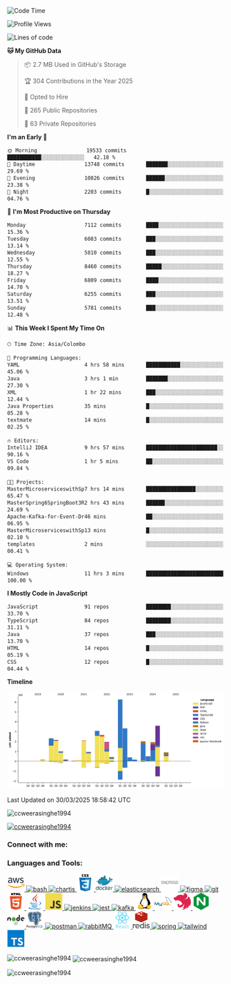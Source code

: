 
<!--START_SECTION:waka-->
![Code Time](http://img.shields.io/badge/Code%20Time-1%2C766%20hrs%2054%20mins-blue)

![Profile Views](http://img.shields.io/badge/Profile%20Views-0-blue)

![Lines of code](https://img.shields.io/badge/From%20Hello%20World%20I%27ve%20Written-36.0%20million%20lines%20of%20code-blue)

**🐱 My GitHub Data** 

> 📦 2.7 MB Used in GitHub's Storage 
 > 
> 🏆 304 Contributions in the Year 2025
 > 
> 💼 Opted to Hire
 > 
> 📜 265 Public Repositories 
 > 
> 🔑 63 Private Repositories 
 > 
**I'm an Early 🐤** 

```text
🌞 Morning                19533 commits       ███████████░░░░░░░░░░░░░░   42.18 % 
🌆 Daytime                13748 commits       ███████░░░░░░░░░░░░░░░░░░   29.69 % 
🌃 Evening                10826 commits       ██████░░░░░░░░░░░░░░░░░░░   23.38 % 
🌙 Night                  2203 commits        █░░░░░░░░░░░░░░░░░░░░░░░░   04.76 % 
```
📅 **I'm Most Productive on Thursday** 

```text
Monday                   7112 commits        ████░░░░░░░░░░░░░░░░░░░░░   15.36 % 
Tuesday                  6083 commits        ███░░░░░░░░░░░░░░░░░░░░░░   13.14 % 
Wednesday                5810 commits        ███░░░░░░░░░░░░░░░░░░░░░░   12.55 % 
Thursday                 8460 commits        █████░░░░░░░░░░░░░░░░░░░░   18.27 % 
Friday                   6809 commits        ████░░░░░░░░░░░░░░░░░░░░░   14.70 % 
Saturday                 6255 commits        ███░░░░░░░░░░░░░░░░░░░░░░   13.51 % 
Sunday                   5781 commits        ███░░░░░░░░░░░░░░░░░░░░░░   12.48 % 
```


📊 **This Week I Spent My Time On** 

```text
🕑︎ Time Zone: Asia/Colombo

💬 Programming Languages: 
YAML                     4 hrs 58 mins       ███████████░░░░░░░░░░░░░░   45.06 % 
Java                     3 hrs 1 min         ███████░░░░░░░░░░░░░░░░░░   27.30 % 
XML                      1 hr 22 mins        ███░░░░░░░░░░░░░░░░░░░░░░   12.44 % 
Java Properties          35 mins             █░░░░░░░░░░░░░░░░░░░░░░░░   05.28 % 
textmate                 14 mins             █░░░░░░░░░░░░░░░░░░░░░░░░   02.25 % 

🔥 Editors: 
IntelliJ IDEA            9 hrs 57 mins       ███████████████████████░░   90.16 % 
VS Code                  1 hr 5 mins         ██░░░░░░░░░░░░░░░░░░░░░░░   09.84 % 

🐱‍💻 Projects: 
MasterMicroserviceswithSp7 hrs 14 mins       ████████████████░░░░░░░░░   65.47 % 
MasterSpring6SpringBoot3R2 hrs 43 mins       ██████░░░░░░░░░░░░░░░░░░░   24.69 % 
Apache-Kafka-for-Event-Dr46 mins             ██░░░░░░░░░░░░░░░░░░░░░░░   06.95 % 
MasterMicroserviceswithSp13 mins             █░░░░░░░░░░░░░░░░░░░░░░░░   02.10 % 
templates                2 mins              ░░░░░░░░░░░░░░░░░░░░░░░░░   00.41 % 

💻 Operating System: 
Windows                  11 hrs 3 mins       █████████████████████████   100.00 % 
```

**I Mostly Code in JavaScript** 

```text
JavaScript               91 repos            ████████░░░░░░░░░░░░░░░░░   33.70 % 
TypeScript               84 repos            ████████░░░░░░░░░░░░░░░░░   31.11 % 
Java                     37 repos            ███░░░░░░░░░░░░░░░░░░░░░░   13.70 % 
HTML                     14 repos            █░░░░░░░░░░░░░░░░░░░░░░░░   05.19 % 
CSS                      12 repos            █░░░░░░░░░░░░░░░░░░░░░░░░   04.44 % 
```



**Timeline**

![Lines of Code chart](https://raw.githubusercontent.com/ccweerasinghe1994/ccweerasinghe1994/master/assets/bar_graph.png)


 Last Updated on 30/03/2025 18:58:42 UTC
<!--END_SECTION:waka-->



<p align="left"> <img src="https://komarev.com/ghpvc/?username=ccweerasinghe1994&label=Profile%20views&color=0e75b6&style=flat" alt="ccweerasinghe1994" /> </p>

<p align="left"> <a href="https://github.com/ryo-ma/github-profile-trophy"><img src="https://github-profile-trophy.vercel.app/?username=ccweerasinghe1994" alt="ccweerasinghe1994" /></a> </p>

<h3 align="left">Connect with me:</h3>
<p align="left">
</p>

<h3 align="left">Languages and Tools:</h3>
<p align="left"> <a href="https://aws.amazon.com" target="_blank" rel="noreferrer"> <img src="https://raw.githubusercontent.com/devicons/devicon/master/icons/amazonwebservices/amazonwebservices-original-wordmark.svg" alt="aws" width="40" height="40"/> </a> <a href="https://www.gnu.org/software/bash/" target="_blank" rel="noreferrer"> <img src="https://www.vectorlogo.zone/logos/gnu_bash/gnu_bash-icon.svg" alt="bash" width="40" height="40"/> </a> <a href="https://www.chartjs.org" target="_blank" rel="noreferrer"> <img src="https://www.chartjs.org/media/logo-title.svg" alt="chartjs" width="40" height="40"/> </a> <a href="https://www.w3schools.com/css/" target="_blank" rel="noreferrer"> <img src="https://raw.githubusercontent.com/devicons/devicon/master/icons/css3/css3-original-wordmark.svg" alt="css3" width="40" height="40"/> </a> <a href="https://www.docker.com/" target="_blank" rel="noreferrer"> <img src="https://raw.githubusercontent.com/devicons/devicon/master/icons/docker/docker-original-wordmark.svg" alt="docker" width="40" height="40"/> </a> <a href="https://www.elastic.co" target="_blank" rel="noreferrer"> <img src="https://www.vectorlogo.zone/logos/elastic/elastic-icon.svg" alt="elasticsearch" width="40" height="40"/> </a> <a href="https://expressjs.com" target="_blank" rel="noreferrer"> <img src="https://raw.githubusercontent.com/devicons/devicon/master/icons/express/express-original-wordmark.svg" alt="express" width="40" height="40"/> </a> <a href="https://www.figma.com/" target="_blank" rel="noreferrer"> <img src="https://www.vectorlogo.zone/logos/figma/figma-icon.svg" alt="figma" width="40" height="40"/> </a> <a href="https://git-scm.com/" target="_blank" rel="noreferrer"> <img src="https://www.vectorlogo.zone/logos/git-scm/git-scm-icon.svg" alt="git" width="40" height="40"/> </a> <a href="https://www.w3.org/html/" target="_blank" rel="noreferrer"> <img src="https://raw.githubusercontent.com/devicons/devicon/master/icons/html5/html5-original-wordmark.svg" alt="html5" width="40" height="40"/> </a> <a href="https://www.java.com" target="_blank" rel="noreferrer"> <img src="https://raw.githubusercontent.com/devicons/devicon/master/icons/java/java-original.svg" alt="java" width="40" height="40"/> </a> <a href="https://developer.mozilla.org/en-US/docs/Web/JavaScript" target="_blank" rel="noreferrer"> <img src="https://raw.githubusercontent.com/devicons/devicon/master/icons/javascript/javascript-original.svg" alt="javascript" width="40" height="40"/> </a> <a href="https://www.jenkins.io" target="_blank" rel="noreferrer"> <img src="https://www.vectorlogo.zone/logos/jenkins/jenkins-icon.svg" alt="jenkins" width="40" height="40"/> </a> <a href="https://jestjs.io" target="_blank" rel="noreferrer"> <img src="https://www.vectorlogo.zone/logos/jestjsio/jestjsio-icon.svg" alt="jest" width="40" height="40"/> </a> <a href="https://kafka.apache.org/" target="_blank" rel="noreferrer"> <img src="https://www.vectorlogo.zone/logos/apache_kafka/apache_kafka-icon.svg" alt="kafka" width="40" height="40"/> </a> <a href="https://www.linux.org/" target="_blank" rel="noreferrer"> <img src="https://raw.githubusercontent.com/devicons/devicon/master/icons/linux/linux-original.svg" alt="linux" width="40" height="40"/> </a> <a href="https://www.mysql.com/" target="_blank" rel="noreferrer"> <img src="https://raw.githubusercontent.com/devicons/devicon/master/icons/mysql/mysql-original-wordmark.svg" alt="mysql" width="40" height="40"/> </a> <a href="https://nestjs.com/" target="_blank" rel="noreferrer"> <img src="https://raw.githubusercontent.com/devicons/devicon/master/icons/nestjs/nestjs-plain.svg" alt="nestjs" width="40" height="40"/> </a> <a href="https://www.nginx.com" target="_blank" rel="noreferrer"> <img src="https://raw.githubusercontent.com/devicons/devicon/master/icons/nginx/nginx-original.svg" alt="nginx" width="40" height="40"/> </a> <a href="https://nodejs.org" target="_blank" rel="noreferrer"> <img src="https://raw.githubusercontent.com/devicons/devicon/master/icons/nodejs/nodejs-original-wordmark.svg" alt="nodejs" width="40" height="40"/> </a> <a href="https://www.postgresql.org" target="_blank" rel="noreferrer"> <img src="https://raw.githubusercontent.com/devicons/devicon/master/icons/postgresql/postgresql-original-wordmark.svg" alt="postgresql" width="40" height="40"/> </a> <a href="https://postman.com" target="_blank" rel="noreferrer"> <img src="https://www.vectorlogo.zone/logos/getpostman/getpostman-icon.svg" alt="postman" width="40" height="40"/> </a> <a href="https://www.rabbitmq.com" target="_blank" rel="noreferrer"> <img src="https://www.vectorlogo.zone/logos/rabbitmq/rabbitmq-icon.svg" alt="rabbitMQ" width="40" height="40"/> </a> <a href="https://reactjs.org/" target="_blank" rel="noreferrer"> <img src="https://raw.githubusercontent.com/devicons/devicon/master/icons/react/react-original-wordmark.svg" alt="react" width="40" height="40"/> </a> <a href="https://redis.io" target="_blank" rel="noreferrer"> <img src="https://raw.githubusercontent.com/devicons/devicon/master/icons/redis/redis-original-wordmark.svg" alt="redis" width="40" height="40"/> </a> <a href="https://spring.io/" target="_blank" rel="noreferrer"> <img src="https://www.vectorlogo.zone/logos/springio/springio-icon.svg" alt="spring" width="40" height="40"/> </a> <a href="https://tailwindcss.com/" target="_blank" rel="noreferrer"> <img src="https://www.vectorlogo.zone/logos/tailwindcss/tailwindcss-icon.svg" alt="tailwind" width="40" height="40"/> </a> <a href="https://www.typescriptlang.org/" target="_blank" rel="noreferrer"> <img src="https://raw.githubusercontent.com/devicons/devicon/master/icons/typescript/typescript-original.svg" alt="typescript" width="40" height="40"/> </a> </p>

<p><img align="left" src="https://github-readme-stats.vercel.app/api/top-langs?username=ccweerasinghe1994&show_icons=true&locale=en&layout=compact" alt="ccweerasinghe1994" /></p>

<p>&nbsp;<img align="center" src="https://github-readme-stats.vercel.app/api?username=ccweerasinghe1994&show_icons=true&locale=en" alt="ccweerasinghe1994" /></p>

<p><img align="center" src="https://github-readme-streak-stats.herokuapp.com/?user=ccweerasinghe1994&" alt="ccweerasinghe1994" /></p>
